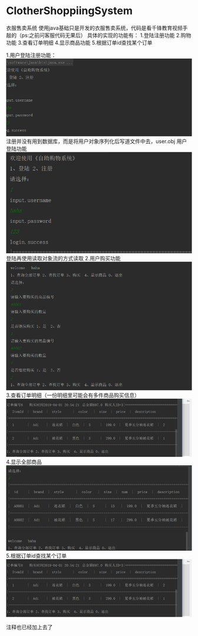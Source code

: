 # ClotherShoppiingSystem
衣服售卖系统
使用java基础只是开发的衣服售卖系统，代码是看千锋教育视频手敲的（ps:之前问客服代码无果后）
具体的实现的功能有：
1.登陆注册功能
2.购物功能
3.查看订单明细
4.显示商品功能
5.根据订单id查找某个订单

1.用户登陆注册功能：
 ![image](https://github.com/xzq123456/ClotherShoppiingSystem/blob/master/images/%E6%B3%A8%E5%86%8C.png)
 注册并没有用到数据库，而是将用户对象序列化后写道文件中去，user.obj 
 用户登陆功能
  ![image](https://github.com/xzq123456/ClotherShoppiingSystem/blob/master/images/%E7%99%BB%E9%99%86.png)
  登陆再使用读取对象流的方式读取
  2.用户购买功能
   ![image](https://github.com/xzq123456/ClotherShoppiingSystem/blob/master/images/%E8%B4%AD%E4%B9%B0.png)
 3.查看订单明细（一份明细里可能会有多件商品购买信息）
![image]( https://github.com/xzq123456/ClotherShoppiingSystem/blob/master/images/%E6%9F%A5%E8%AF%A2%E8%AE%A2%E5%8D%95.png)
 4.显示全部商品
 ![image](https://github.com/xzq123456/ClotherShoppiingSystem/blob/master/images/%E5%95%86%E5%93%81%E4%BF%A1%E6%81%AF.png)
  5.根据订单id查找某个订单
 ![image](https://github.com/xzq123456/ClotherShoppiingSystem/blob/master/images/%E6%9F%A5%E8%AF%A2%E8%AE%A2%E5%8D%95.png)
 
注释也已经加上去了
